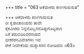 +++
title = "063 ಆಕೆವಾಳರು ಕರ್ಣಗುರುಸುತ"

+++
ಆಕೆವಾಳರು ಕರ್ಣಗುರುಸುತ  
ರೀ ಕೃಪಾಚಾರಿಯರು ತಾವೇ  
ಕೈಕವೀರರು ನಿನ್ನನೊಬ್ಬನನೊಪ್ಪುಗೊಟ್ಟರಲಾ  
ಏಕೆ ತರುಬಿದಿರಿವರನಾಹವ  
ಭೀಕರರನವಿವೇಕಿಗಳು ಇವ  
ರೇಕೆ ನೀವೇಕೆಂದು ದುಶ್ಶಾಸನನ ನೋಡಿದನು      ॥63॥